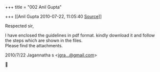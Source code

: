 +++
title = "002 Anil Gupta"

+++
[[Anil Gupta	2010-07-22, 11:05:40 [Source](https://groups.google.com/g/bvparishat/c/UQuet_o8_Dw)]]



Respected sir,  
  
I have enclosed the guidelines in pdf format. kindly download it and follow the steps which are shown in the files.  
Please find the attachments.  
  
  

2010/7/22 Jagannatha s \<[jgra...@gmail.com]()\>



